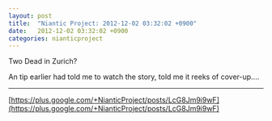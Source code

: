 ```yaml
---
layout: post
title:  "Niantic Project: 2012-12-02 03:32:02 +0900"
date:   2012-12-02 03:32:02 +0900
categories: nianticproject
---
```

Two Dead in Zurich? 

An tip earlier had told me to watch the story, told me it reeks of cover-up....
- - -
[https://plus.google.com/+NianticProject/posts/LcG8Jm9i9wF](https://plus.google.com/+NianticProject/posts/LcG8Jm9i9wF)
